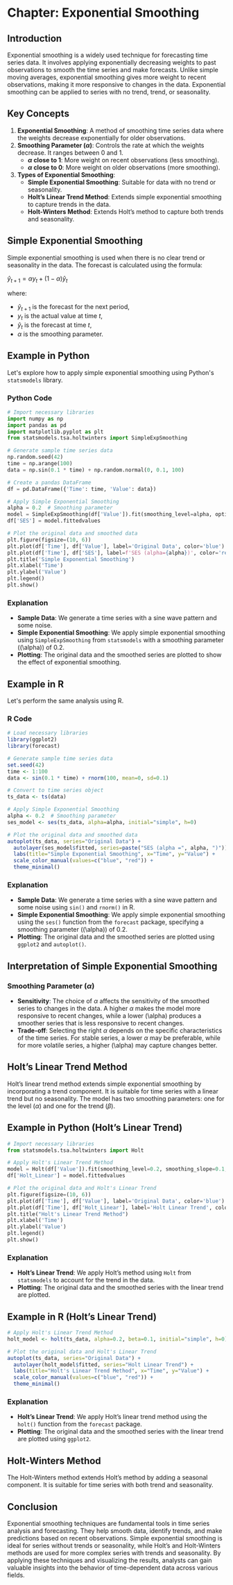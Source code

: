 # Chapter: Exponential Smoothing

## Introduction

Exponential smoothing is a widely used technique for forecasting time series data. It involves applying exponentially decreasing weights to past observations to smooth the time series and make forecasts. Unlike simple moving averages, exponential smoothing gives more weight to recent observations, making it more responsive to changes in the data. Exponential smoothing can be applied to series with no trend, trend, or seasonality.

## Key Concepts

1. **Exponential Smoothing**: A method of smoothing time series data where the weights decrease exponentially for older observations.
2. **Smoothing Parameter ($\alpha$)**: Controls the rate at which the weights decrease. It ranges between 0 and 1.
   - **$\alpha$ close to 1**: More weight on recent observations (less smoothing).
   - **$\alpha$ close to 0**: More weight on older observations (more smoothing).
3. **Types of Exponential Smoothing**:
   - **Simple Exponential Smoothing**: Suitable for data with no trend or seasonality.
   - **Holt’s Linear Trend Method**: Extends simple exponential smoothing to capture trends in the data.
   - **Holt-Winters Method**: Extends Holt’s method to capture both trends and seasonality.

## Simple Exponential Smoothing

Simple exponential smoothing is used when there is no clear trend or seasonality in the data. The forecast is calculated using the formula:


$\hat{y}_{t+1} = \alpha y_t + (1-\alpha) \hat{y}_t$


where:
- $\hat{y}_{t+1}$ is the forecast for the next period,
- $y_t$ is the actual value at time $t$,
- $\hat{y}_t$ is the forecast at time $t$,
- $\alpha$ is the smoothing parameter.

## Example in Python

Let's explore how to apply simple exponential smoothing using Python's `statsmodels` library.

### Python Code

```python
# Import necessary libraries
import numpy as np
import pandas as pd
import matplotlib.pyplot as plt
from statsmodels.tsa.holtwinters import SimpleExpSmoothing

# Generate sample time series data
np.random.seed(42)
time = np.arange(100)
data = np.sin(0.1 * time) + np.random.normal(0, 0.1, 100)

# Create a pandas DataFrame
df = pd.DataFrame({'Time': time, 'Value': data})

# Apply Simple Exponential Smoothing
alpha = 0.2  # Smoothing parameter
model = SimpleExpSmoothing(df['Value']).fit(smoothing_level=alpha, optimized=False)
df['SES'] = model.fittedvalues

# Plot the original data and smoothed data
plt.figure(figsize=(10, 6))
plt.plot(df['Time'], df['Value'], label='Original Data', color='blue')
plt.plot(df['Time'], df['SES'], label=f'SES (alpha={alpha})', color='red')
plt.title('Simple Exponential Smoothing')
plt.xlabel('Time')
plt.ylabel('Value')
plt.legend()
plt.show()
```

### Explanation

- **Sample Data**: We generate a time series with a sine wave pattern and some noise.
- **Simple Exponential Smoothing**: We apply simple exponential smoothing using `SimpleExpSmoothing` from `statsmodels` with a smoothing parameter (\(\alpha\)) of 0.2.
- **Plotting**: The original data and the smoothed series are plotted to show the effect of exponential smoothing.

## Example in R

Let's perform the same analysis using R.

### R Code

```r
# Load necessary libraries
library(ggplot2)
library(forecast)

# Generate sample time series data
set.seed(42)
time <- 1:100
data <- sin(0.1 * time) + rnorm(100, mean=0, sd=0.1)

# Convert to time series object
ts_data <- ts(data)

# Apply Simple Exponential Smoothing
alpha <- 0.2  # Smoothing parameter
ses_model <- ses(ts_data, alpha=alpha, initial="simple", h=0)

# Plot the original data and smoothed data
autoplot(ts_data, series="Original Data") +
  autolayer(ses_model$fitted, series=paste("SES (alpha =", alpha, ")")) +
  labs(title="Simple Exponential Smoothing", x="Time", y="Value") +
  scale_color_manual(values=c("blue", "red")) +
  theme_minimal()
```

### Explanation

- **Sample Data**: We generate a time series with a sine wave pattern and some noise using `sin()` and `rnorm()` in R.
- **Simple Exponential Smoothing**: We apply simple exponential smoothing using the `ses()` function from the `forecast` package, specifying a smoothing parameter (\(\alpha\)) of 0.2.
- **Plotting**: The original data and the smoothed series are plotted using `ggplot2` and `autoplot()`.

## Interpretation of Simple Exponential Smoothing

### Smoothing Parameter ($\alpha$)

- **Sensitivity**: The choice of $\alpha$ affects the sensitivity of the smoothed series to changes in the data. A higher $\alpha$ makes the model more responsive to recent changes, while a lower \(\alpha\) produces a smoother series that is less responsive to recent changes.
- **Trade-off**: Selecting the right $\alpha$ depends on the specific characteristics of the time series. For stable series, a lower $\alpha$ may be preferable, while for more volatile series, a higher \(\alpha\) may capture changes better.

## Holt’s Linear Trend Method

Holt’s linear trend method extends simple exponential smoothing by incorporating a trend component. It is suitable for time series with a linear trend but no seasonality. The model has two smoothing parameters: one for the level ($\alpha$) and one for the trend ($\beta$).

## Example in Python (Holt’s Linear Trend)

```python
# Import necessary libraries
from statsmodels.tsa.holtwinters import Holt

# Apply Holt's Linear Trend Method
model = Holt(df['Value']).fit(smoothing_level=0.2, smoothing_slope=0.1, optimized=False)
df['Holt_Linear'] = model.fittedvalues

# Plot the original data and Holt's Linear Trend
plt.figure(figsize=(10, 6))
plt.plot(df['Time'], df['Value'], label='Original Data', color='blue')
plt.plot(df['Time'], df['Holt_Linear'], label='Holt Linear Trend', color='red')
plt.title("Holt's Linear Trend Method")
plt.xlabel('Time')
plt.ylabel('Value')
plt.legend()
plt.show()
```

### Explanation

- **Holt’s Linear Trend**: We apply Holt’s method using `Holt` from `statsmodels` to account for the trend in the data.
- **Plotting**: The original data and the smoothed series with the linear trend are plotted.

## Example in R (Holt’s Linear Trend)

```r
# Apply Holt's Linear Trend Method
holt_model <- holt(ts_data, alpha=0.2, beta=0.1, initial="simple", h=0)

# Plot the original data and Holt's Linear Trend
autoplot(ts_data, series="Original Data") +
  autolayer(holt_model$fitted, series="Holt Linear Trend") +
  labs(title="Holt's Linear Trend Method", x="Time", y="Value") +
  scale_color_manual(values=c("blue", "red")) +
  theme_minimal()
```

### Explanation

- **Holt’s Linear Trend**: We apply Holt’s linear trend method using the `holt()` function from the `forecast` package.
- **Plotting**: The original data and the smoothed series with the linear trend are plotted using `ggplot2`.

## Holt-Winters Method

The Holt-Winters method extends Holt’s method by adding a seasonal component. It is suitable for time series with both trend and seasonality.

## Conclusion

Exponential smoothing techniques are fundamental tools in time series analysis and forecasting. They help smooth data, identify trends, and make predictions based on recent observations. Simple exponential smoothing is ideal for series without trends or seasonality, while Holt’s and Holt-Winters methods are used for more complex series with trends and seasonality. By applying these techniques and visualizing the results, analysts can gain valuable insights into the behavior of time-dependent data across various fields.
